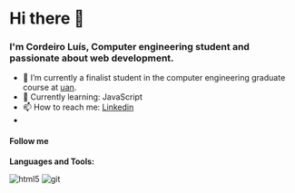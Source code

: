

# Hi there 👋

### I'm Cordeiro Luís, Computer engineering student and passionate about web development.

- 🔭  I’m currently a finalist student in the computer engineering graduate course at [uan](https://uan.ao/).
- 📖  Currently learning: JavaScript
- 📫  How to reach me: [Linkedin](https://www.linkedin.com/in/cordeiro-luis/)
- 
#### Follow me

**Languages and Tools:**  

<img alt="html5" src="https://img.shields.io/badge/-HTML5-E34F26?style=flat-square&logo=html5&logoColor=white" />
 <img alt="git" src="https://img.shields.io/badge/-Git-F05032?style=flat-square&logo=git&logoColor=white" />


